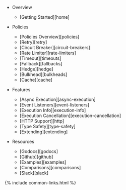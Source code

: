 - Overview
  - [Getting Started][home]

- Policies
  - [Policies Overview][policies]
  - [Retry][retry]
  - [Circuit Breaker][circuit-breakers]
  - [Rate Limiter][rate-limiters]
  - [Timeout][timeouts]
  - [Fallback][fallbacks]
  - [Hedge][hedge]
  - [Bulkhead][bulkheads]
  - [Cache][cache]

- Features
  - [Async Execution][async-execution]
  - [Event Listeners][event-listeners]
  - [Execution Info][execution-info]
  - [Execution Cancellation][execution-cancellation]
  - [HTTP Support][http]
  - [Type Safety][type-safety]
  - [Extending][extending]

- Resources
  - [Godocs][godocs]
  - [Github][github]
  - [Examples][examples]
  - [Comparisons][comparisons]
  - [Slack][slack]

{% include common-links.html %}